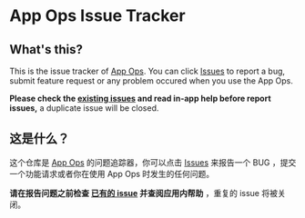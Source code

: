 # App Ops Issue Tracker


## What's this?

This is the issue tracker of [App Ops](https://play.google.com/store/apps/details?id=rikka.appops). You can click [Issues](https://github.com/RikkaApps/App-Ops-issue-tracker/issues/new) to report a bug, submit feature request or any problem occured when you use the App Ops. 

**Please check the [existing issues](https://github.com/RikkaApps/App-Ops-issue-tracker/issues?q=is%3Aissue) and read in-app help before report issues,** a duplicate issue will be closed. 


## 这是什么？

这个仓库是 [App Ops](https://play.google.com/store/apps/details?id=rikka.appops) 的问题追踪器，你可以点击 [Issues](https://github.com/RikkaApps/App-Ops-issue-tracker/issues/new) 来报告一个 BUG ，提交一个功能请求或者你在使用 App Ops 时发生的任何问题。

**请在报告问题之前检查 [已有的 issue](https://github.com/RikkaApps/App-Ops-issue-tracker/issues?q=is%3Aissue) 并查阅应用内帮助** ，重复的 issue 将被关闭。


